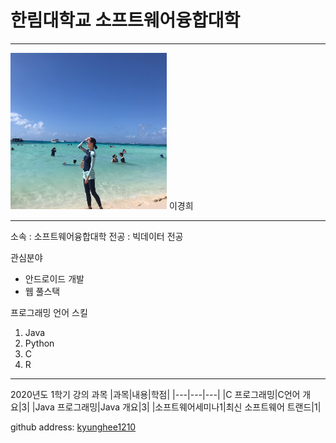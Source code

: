 # 한림대학교 소프트웨어융합대학
---
<img src=photo_saipan.png height=250 width=250>
이경희

---

소속 : 소프트웨어융합대학 
전공 : 빅데이터 전공 


관심분야
* 안드로이드 개발
* 웹 풀스택

프로그래밍 언어 스킬
1. Java
2. Python
3. C
4. R

-------------

2020년도 1학기 강의 과목
|과목|내용|학점|
|---|---|---|
|C 프로그래밍|C언어 개요|3|
|Java 프로그래밍|Java 개요|3|
|소프트웨어세미나1|최신 소프트웨어 트랜드|1|

github address: [kyunghee1210][github]

[github]:http://github.com/kyunghee1210
